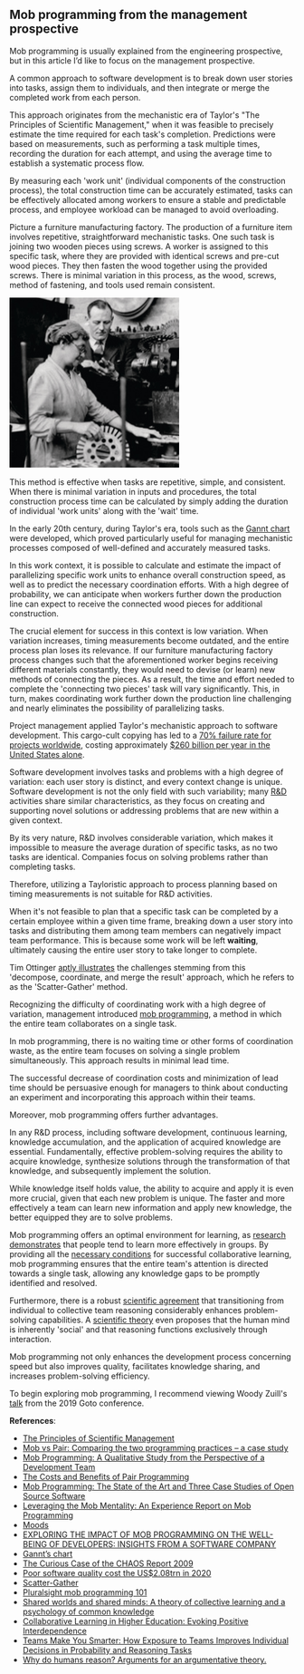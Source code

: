 ## Mob programming from the management prospective

Mob programming is usually explained from the engineering prospective, but in this article I’d like to focus on the management prospective.

A common approach to software development is to break down user stories into tasks, assign them to individuals, and then integrate or merge the completed work from each person.

This approach originates from the mechanistic era of Taylor's "The Principles of Scientific Management," when it was feasible to precisely estimate the time required for each task's completion. Predictions were based on measurements, such as performing a task multiple times, recording the duration for each attempt, and using the average time to establish a systematic process flow.

By measuring each 'work unit' (individual components of the construction process), the total construction time can be accurately estimated, tasks can be effectively allocated among workers to ensure a stable and predictable process, and employee workload can be managed to avoid overloading.

Picture a furniture manufacturing factory. The production of a furniture item involves repetitive, straightforward mechanistic tasks. One such task is joining two wooden pieces using screws. A worker is assigned to this specific task, where they are provided with identical screws and pre-cut wood pieces. They then fasten the wood together using the provided screws. There is minimal variation in this process, as the wood, screws, method of fastening, and tools used remain consistent.

![manager measuring time of the operation](Taylor.png)

This method is effective when tasks are repetitive, simple, and consistent. When there is minimal variation in inputs and procedures, the total construction process time can be calculated by simply adding the duration of individual 'work units' along with the 'wait' time.

In the early 20th century, during Taylor's era, tools such as the [Gannt chart](https://en.wikipedia.org/wiki/Gantt_chart) were developed, which proved particularly useful for managing mechanistic processes composed of well-defined and accurately measured tasks.

In this work context, it is possible to calculate and estimate the impact of parallelizing specific work units to enhance overall construction speed, as well as to predict the necessary coordination efforts. With a high degree of probability, we can anticipate when workers further down the production line can expect to receive the connected wood pieces for additional construction.

The crucial element for success in this context is low variation. When variation increases, timing measurements become outdated, and the entire process plan loses its relevance. If our furniture manufacturing factory process changes such that the aforementioned worker begins receiving different materials constantly, they would need to devise (or learn) new methods of connecting the pieces. As a result, the time and effort needed to complete the 'connecting two pieces' task will vary significantly. This, in turn, makes coordinating work further down the production line challenging and nearly eliminates the possibility of parallelizing tasks.

Project management applied Taylor's mechanistic approach to software development. This cargo-cult copying has led to a [70% failure rate for projects worldwide](https://www.projectsmart.co.uk/it-project-management/the-curious-case-of-the-chaos-report-2009.php), costing approximately [$260 billion per year in the United States alone](https://www.theee.ai/2021/01/06/6838-poor-software-quality-cost-the-usd-2-08-tn-in-2020/).

Software development involves tasks and problems with a high degree of variation: each user story is distinct, and every context change is unique. Software development is not the only field with such variability; many [R&D](https://www.britannica.com/topic/research-and-development) activities share similar characteristics, as they focus on creating and supporting novel solutions or addressing problems that are new within a given context.

By its very nature, R&D involves considerable variation, which makes it impossible to measure the average duration of specific tasks, as no two tasks are identical. Companies focus on solving problems rather than completing tasks.

Therefore, utilizing a Tayloristic approach to process planning based on timing measurements is not suitable for R&D activities.

When it's not feasible to plan that a specific task can be completed by a certain employee within a given time frame, breaking down a user story into tasks and distributing them among team members can negatively impact team performance. This is because some work will be left **waiting**, ultimately causing the entire user story to take longer to complete.

Tim Ottinger [aptly illustrates](https://www.industriallogic.com/blog/scatter-gather/) the challenges stemming from this 'decompose, coordinate, and merge the result' approach, which he refers to as the 'Scatter-Gather' method.

Recognizing the difficulty of coordinating work with a high degree of variation, management introduced [mob programming](https://www.pluralsight.com/blog/software-development/mob-programming-101), a method in which the entire team collaborates on a single task.

In mob programming, there is no waiting time or other forms of coordination waste, as the entire team focuses on solving a single problem simultaneously. This approach results in minimal lead time.

The successful decrease of coordination costs and minimization of lead time should be persuasive enough for managers to think about conducting an experiment and incorporating this approach within their teams.

Moreover, mob programming offers further advantages.

In any R&D process, including software development, continuous learning, knowledge accumulation, and the application of acquired knowledge are essential. Fundamentally, effective problem-solving requires the ability to acquire knowledge, synthesize solutions through the transformation of that knowledge, and subsequently implement the solution.

While knowledge itself holds value, the ability to acquire and apply it is even more crucial, given that each new problem is unique. The faster and more effectively a team can learn new information and apply new knowledge, the better equipped they are to solve problems.

Mob programming offers an optimal environment for learning, as [research demonstrates](https://pubmed.ncbi.nlm.nih.gov/32309965/) that people tend to learn more effectively in groups. By providing all the [necessary conditions](https://www.ncbi.nlm.nih.gov/pmc/articles/PMC5132366/) for successful collaborative learning, mob programming ensures that the entire team's attention is directed towards a single task, allowing any knowledge gaps to be promptly identified and resolved.

Furthermore, there is a robust [scientific agreement](https://pubsonline.informs.org/doi/abs/10.1287/mnsc.1120.1668?casa_token=-UfEpKBtxmMAAAAA:bWAXEWpA1Ju2niKyiwT0oiVI0q0yALYpdujj1TUzTJjyY2pApn1ih6Xh4hJBV_yLxUb0_qtzOA) that transitioning from individual to collective team reasoning considerably enhances problem-solving capabilities. A [scientific theory](https://hal.archives-ouvertes.fr/hal-00904097/) even proposes that the human mind is inherently 'social' and that reasoning functions exclusively through interaction.

Mob programming not only enhances the development process concerning speed but also improves quality, facilitates knowledge sharing, and increases problem-solving efficiency.

To begin exploring mob programming, I recommend viewing Woody Zuill's [talk](https://www.youtube.com/watch?v=28S4CVkYhWA) from the 2019 Goto conference.

**References**:

- [The Principles of Scientific Management](https://www.amazon.com/Principles-Scientific-Management-Frederick-Winslow/dp/0486299880)
- [Mob vs Pair: Comparing the two programming practices – a case study](http://lnu.diva-portal.org/smash/get/diva2:1578097/FULLTEXT01.pdf)
- [Mob Programming: A Qualitative Study from the Perspective of a Development Team](https://www.researchgate.net/publication/328150167_Mob_Programming_A_Qualitative_Study_from_the_Perspective_of_a_Development_Team)
- [The Costs and Benefits of Pair Programming](https://collaboration.csc.ncsu.edu/laurie/Papers/XPSardinia.PDF)
- [Mob Programming: The State of the Art and Three Case Studies of Open Source Software](https://www.researchgate.net/publication/322468485_Mob_Programming_The_State_of_the_Art_and_Three_Case_Studies_of_Open_Source_Software)
- [Leveraging the Mob Mentality: An Experience Report on Mob Programming](https://arxiv.org/pdf/1907.11352.pdf)
- [Moods](https://dl.acm.org/doi/10.1145/2380656.2380668)
- [EXPLORING THE IMPACT OF MOB PROGRAMMING ON THE WELL-BEING OF DEVELOPERS: INSIGHTS FROM A SOFTWARE COMPANY](http://diva-portal.org/smash/get/diva2:1503582/FULLTEXT01.pdf)
- [Gannt’s chart](https://en.wikipedia.org/wiki/Gantt_chart)
- [The Curious Case of the CHAOS Report 2009](https://www.projectsmart.co.uk/it-project-management/the-curious-case-of-the-chaos-report-2009.php)
- [Poor software quality cost the US$2.08trn in 2020](https://www.theee.ai/2021/01/06/6838-poor-software-quality-cost-the-usd-2-08-tn-in-2020/)
- [Scatter-Gather](https://www.industriallogic.com/blog/scatter-gather/)
- [Pluralsight mob programming 101](https://www.pluralsight.com/blog/software-development/mob-programming-101)
- [Shared worlds and shared minds: A theory of collective learning and a psychology of common knowledge](https://pubmed.ncbi.nlm.nih.gov/32309965/)
- [Collaborative Learning in Higher Education: Evoking Positive Interdependence](https://www.ncbi.nlm.nih.gov/pmc/articles/PMC5132366/)
- [Teams Make You Smarter: How Exposure to Teams Improves Individual Decisions in Probability and Reasoning Tasks](https://pubsonline.informs.org/doi/abs/10.1287/mnsc.1120.1668?casa_token=-UfEpKBtxmMAAAAA:bWAXEWpA1Ju2niKyiwT0oiVI0q0yALYpdujj1TUzTJjyY2pApn1ih6Xh4hJBV_yLxUb0_qtzOA)
- [Why do humans reason? Arguments for an argumentative theory.](https://hal.science/hal-00904097/)
